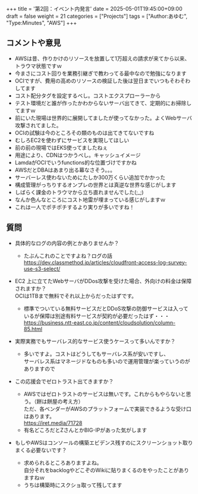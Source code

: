 +++
title = '第2回：イベント内発言'
date = 2025-05-01T19:45:00+09:00
draft = false
weight = 21
categories = ["Projects"]
tags = ["Author:あゆむ", "Type:Minutes", "AWS"]
+++

## コメントや意見

- AWSは昔、作りかけのリソースを放置して1万超えの請求が来てから以来、トラウマ状態ですｗ
- 今まさにコスト回りを業務引継ぎで教わってる最中なので勉強になります
- OCIですが、費用の高めのリソースの検証した後は翌日までいつもそわそわしてます
- コスト配分タグを設定するべし。コストエクスプローラーから
- テスト環境だと誰が作ったかわからないサーバ出てきて、定期的にお掃除してますｗ
- 前にいた現場は世界的に展開してましたが使ってなかった。よくWebサーバ攻撃されてました。
- OCIの試験は今のところその類のものは出てきてないですね
- むしろEC2を使わずにサービスを実現してほしい
- 前の前の現場ではEKS使ってましたねぇ
- 用途により、CDNはつかうべし。キャッシュイメージ
- LamdaがOCIでいうfunctions的な位置づけですかね
- AWSだとDBAはあまり出る幕なさそう。。。
- サーバーレス使わないためにたしか300万くらい追加でかかった
- 構成管理がっちりするオンプレの世界とは真逆な世界な感じがします
- しばらく課金のトラウマから立ち直れませんでした(;_;)
- なんか色んなところにコスト地雷が埋まっている感じがしますｗ
- これは一人でポチポチするより実りが多いですね！

## 質問

- 具体的なログの内容の例とかありませんか？
  - たぶんこれのことですよね？ログの話  
  https://dev.classmethod.jp/articles/cloudfront-access-log-survey-use-s3-select/

- EC2 上に立てたWebサーバがDDos攻撃を受けた場合、外向けの料金は保障されますか？  
OCIは1TBまで無料でそれ以上からだったはずです。
  - 標準でついている無料サービスだとDDoS攻撃の防御サービスは入っているが保障は別途有料サービスが契約が必要だったはず・・・  
https://business.ntt-east.co.jp/content/cloudsolution/column-85.html

- 実際実務でもサーバレス的なサービス使うケースって多いんですか？
  - 多いですよ。コストはどうしてもサーバレス系が安いですし、  
  サーバレス系はマネージドなものも多いので運用管理が楽っていうのがありますので

- この応援会でゼロトラスト出てきますか？
  - AWSではゼロトラストのサービスは無いです。これからもやらないと思う。（餅は餅屋の考え方）  
  ただ、各ベンダーがAWSのプラットフォームで実装できるような受け口はあります。  
  https://iret.media/71728
  - 有名どころだとZさんとかBIG-IPがあった気がします

- もしやAWSはコンソールの構築エビデンス残すのにスクリーンショット取りまくる必要ないです？
  - 求められるところありますよね。  
  自分それをbacklogやどこぞのWikiに貼りまくるのをやったことがありますねｗ
  - うちは構築時にスクショ取って残してます
  
